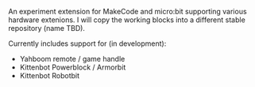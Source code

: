 An experiment extension for MakeCode and micro:bit supporting various hardware extenions.
I will copy the working blocks into a different stable repository (name TBD).

Currently includes support for (in development):

* Yahboom remote / game handle
* Kittenbot Powerblock / Armorbit
* Kittenbot Robotbit
